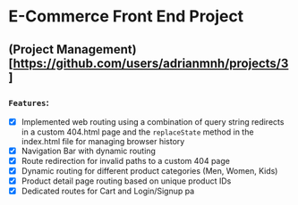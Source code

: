 # E-Commerce Front End Project

## (Project Management)[https://github.com/users/adrianmnh/projects/3]

### `Features`:

- [X] Implemented web routing using a combination of query string redirects in a custom 404.html page and the `replaceState` method in the index.html file for managing browser history
- [X] Navigation Bar with dynamic routing
- [X] Route redirection for invalid paths to a custom 404 page
- [X] Dynamic routing for different product categories (Men, Women, Kids)
- [X] Product detail page routing based on unique product IDs
- [X] Dedicated routes for Cart and Login/Signup pa
